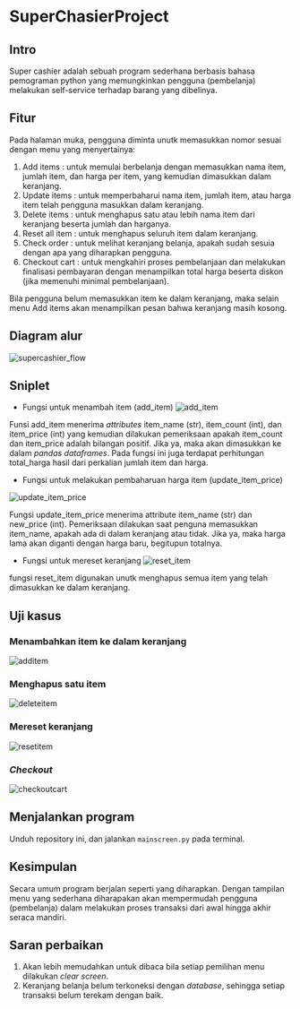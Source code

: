 # SuperChasierProject

## Intro

Super cashier adalah sebuah program sederhana berbasis bahasa pemograman python yang memungkinkan pengguna (pembelanja) melakukan self-service terhadap barang yang dibelinya.

## Fitur

Pada halaman muka, pengguna diminta unutk memasukkan nomor sesuai dengan menu yang menyertainya:

1. Add items            : untuk memulai berbelanja dengan memasukkan nama item, jumlah item, dan harga per item, yang kemudian dimasukkan dalam keranjang.
2. Update items         : untuk memperbaharui nama item, jumlah item, atau harga item telah pengguna masukkan dalam keranjang.
3. Delete items         : untuk menghapus satu atau lebih nama item dari keranjang beserta jumlah dan harganya.
4. Reset all item       : untuk menghapus seluruh item dalam keranjang.
5. Check order          : untuk melihat keranjang belanja, apakah sudah sesuia dengan apa yang diharapkan pengguna.
6. Checkout cart        : untuk mengkahiri proses pembelanjaan dan melakukan finalisasi pembayaran dengan menampilkan total harga beserta diskon (jika memenuhi minimal pembelanjaan).

Bila pengguna belum memasukkan item ke dalam keranjang, maka selain menu Add items akan menampilkan pesan bahwa keranjang masih kosong.

## Diagram alur

![supercashier_flow](https://user-images.githubusercontent.com/33124796/213452320-5d34400b-c970-4075-bfd5-de7c2b00d4a1.jpg)

## Sniplet

* Fungsi untuk menambah item (add_item)
![add_item](https://user-images.githubusercontent.com/33124796/213454040-09cd4541-fcaf-40b4-8511-ad1d75415338.png)

Funsi add_item menerima _attributes_ item_name (str), item_count (int), dan item_price (int) yang kemudian dilakukan pemeriksaan apakah item_count dan item_price adalah bilangan positif. Jika ya, maka akan dimasukkan ke dalam _pandas dataframes_. Pada fungsi ini juga terdapat perhitungan total_harga hasil dari perkalian jumlah item dan harga.

* Fungsi untuk melakukan pembaharuan harga item (update_item_price)

![update_item_price](https://user-images.githubusercontent.com/33124796/213455205-0e09fce8-6c13-47bd-8e83-5fe02dac954a.png)

Fungsi update_item_price menerima attribute item_name (str) dan new_price (int). Pemeriksaan dilakukan saat penguna memasukkan item_name, apakah ada di dalam keranjang atau tidak. Jika ya, maka harga lama akan diganti dengan harga baru, begitupun totalnya.

* Fungsi untuk mereset keranjang
![reset_item](https://user-images.githubusercontent.com/33124796/213455887-605194d6-40f1-4175-8f26-28b2f3a99fa3.png)

fungsi reset_item digunakan unutk menghapus semua item yang telah dimasukkan ke dalam keranjang.

## Uji kasus

### Menambahkan item ke dalam keranjang

![additem](https://user-images.githubusercontent.com/33124796/213457976-2729634d-6f1b-4ae0-a787-313234f46299.png)

### Menghapus satu item

![deleteitem](https://user-images.githubusercontent.com/33124796/213458358-dbb66f84-a868-4b8b-ab53-713890df139e.png)

### Mereset keranjang

![resetitem](https://user-images.githubusercontent.com/33124796/213458439-977dab0f-61df-4c4c-97b5-808b23c7224e.png)

### _Checkout_

![checkoutcart](https://user-images.githubusercontent.com/33124796/213458570-ad8215e8-93b2-4d9d-9bb0-916578c7852d.png)

## Menjalankan program

Unduh repository ini, dan jalankan `mainscreen.py` pada terminal.

## Kesimpulan

Secara umum program berjalan seperti yang diharapkan. Dengan tampilan menu yang sederhana diharapakan akan mempermudah pengguna (pembelanja) dalam melakukan proses transaksi dari awal hingga akhir seraca mandiri.

## Saran perbaikan

1. Akan lebih memudahkan untuk dibaca bila setiap pemilihan menu dilakukan _clear screen_.
2. Keranjang belanja belum terkoneksi dengan _database_, sehingga setiap transaksi belum terekam dengan baik.
